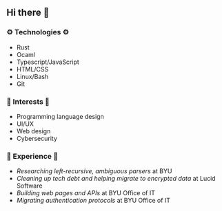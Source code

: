 ## Hi there 👋

### ⚙️ Technologies ⚙️
- Rust
- Ocaml
- Typescript/JavaScript
- HTML/CSS
- Linux/Bash
- Git

### 🔎 Interests 🔎
- Programming language design
- UI/UX
- Web design
- Cybersecurity

### 🧭 Experience 🧭
- *Researching left-recursive, ambiguous parsers* at BYU
- *Cleaning up tech debt and helping migrate to encrypted data* at Lucid Software
- *Building web pages and APIs* at BYU Office of IT
- *Migrating authentication protocols* at BYU Office of IT
